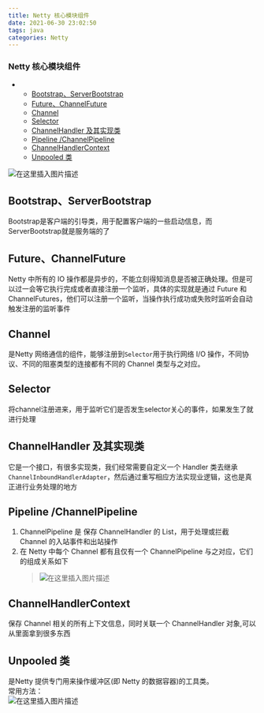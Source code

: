 ```yaml
---
title: Netty 核心模块组件
date: 2021-06-30 23:02:50
tags: java
categories: Netty
---
```


<!--more-->

### Netty 核心模块组件

- - [Bootstrap、ServerBootstrap](#BootstrapServerBootstrap_4)
  - [Future、ChannelFuture](#FutureChannelFuture_7)
  - [Channel](#Channel_11)
  - [Selector](#Selector_15)
  - [ChannelHandler 及其实现类](#ChannelHandler__19)
  - [Pipeline /ChannelPipeline](#Pipeline_ChannelPipeline_24)
  - [ChannelHandlerContext](#ChannelHandlerContext_30)
  - [Unpooled 类](#Unpooled__33)

![在这里插入图片描述](https://img-blog.csdnimg.cn/1e03611beaba47df874656dbdb68839c.png?x-oss-process=image/watermark,type_ZHJvaWRzYW5zZmFsbGJhY2s,shadow_50,text_Q1NETiBAZkZlZS1vcHM=,size_20,color_FFFFFF,t_70,g_se,x_16)

## Bootstrap、ServerBootstrap

Bootstrap是客户端的引导类，用于配置客户端的一些启动信息，而ServerBootstrap就是服务端的了

## Future、ChannelFuture

Netty 中所有的 IO 操作都是异步的，不能立刻得知消息是否被正确处理。但是可以过一会等它执行完成或者直接注册一个监听，具体的实现就是通过 Future 和 ChannelFutures，他们可以注册一个监听，当操作执行成功或失败时监听会自动触发注册的监听事件

## Channel

是Netty 网络通信的组件，能够注册到`Selector`用于执行网络 I/O 操作，不同协议、不同的阻塞类型的连接都有不同的 Channel 类型与之对应。

## Selector

将channel注册进来，用于监听它们是否发生selector关心的事件，如果发生了就进行处理

## ChannelHandler 及其实现类

它是一个接口，有很多实现类，我们经常需要自定义一个 Handler 类去继承 `ChannelInboundHandlerAdapter`，然后通过重写相应方法实现业逻辑，这也是真正进行业务处理的地方

## Pipeline /ChannelPipeline

1.  ChannelPipeline 是 保存 ChannelHandler 的 List，用于处理或拦截  
    Channel 的入站事件和出站操作
2.  在 Netty 中每个 Channel 都有且仅有一个 ChannelPipeline 与之对应，它们的组成关系如下
    > ![在这里插入图片描述](https://img-blog.csdnimg.cn/20210630225857462.png?x-oss-process=image/watermark,type_ZmFuZ3poZW5naGVpdGk,shadow_10,text_aHR0cHM6Ly9ibG9nLmNzZG4ubmV0L3FxXzIxMDQwNTU5,size_16,color_FFFFFF,t_70)

## ChannelHandlerContext

保存 Channel 相关的所有上下文信息，同时关联一个 ChannelHandler 对象,可以从里面拿到很多东西

## Unpooled 类

是Netty 提供专门用来操作缓冲区\(即 Netty 的数据容器\)的工具类。  
常用方法：  
![在这里插入图片描述](https://img-blog.csdnimg.cn/20210702100724699.png)
